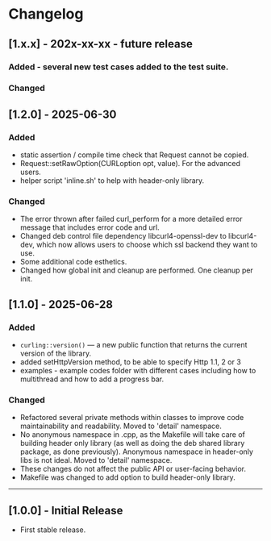 # Changelog

## [1.x.x] - 202x-xx-xx - future release

### Added - several new test cases added to the test suite.

### Changed 

## [1.2.0] - 2025-06-30
### Added
- static assertion / compile time check that Request cannot be copied.
- Request::setRawOption(CURLoption opt, <T> value). For the advanced users.
- helper script 'inline.sh' to help with header-only library.

### Changed
- The error thrown after failed curl_perform for a more detailed error message that includes error code and url.
- Changed deb control file dependency libcurl4-openssl-dev to libcurl4-dev, which now allows users to choose which ssl backend they want to use.
- Some additional code esthetics.
- Changed how global init and cleanup are performed. One cleanup per init.


## [1.1.0] - 2025-06-28
### Added
- `curling::version()` — a new public function that returns the current version of the library.
- added setHttpVersion method, to be able to specify Http 1.1, 2 or 3
- examples - example codes folder with different cases including how to multithread and how to add a progress bar.

### Changed
- Refactored several private methods within classes to improve code maintainability and readability. Moved to 'detail' namespace.
- No anonymous namespace in .cpp, as the Makefile will take care of building header only library (as well as doing the deb shared library package, as done previously). Anonymous namespace in header-only libs is not ideal. Moved to 'detail' namespace.
- These changes do not affect the public API or user-facing behavior.
- Makefile was changed to add option to build header-only library.

---

## [1.0.0] - Initial Release
- First stable release.
